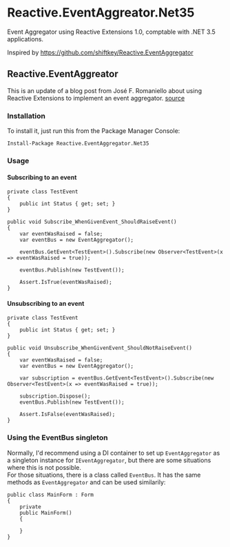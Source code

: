 Reactive.EventAggreator.Net35
=============================

Event Aggregator using Reactive Extensions 1.0, comptable with .NET 3.5 applications.

Inspired by https://github.com/shiftkey/Reactive.EventAggregator

## Reactive.EventAggreator

This is an update of a blog post from José F. Romaniello about using Reactive Extensions to implement an event aggregator. [source](http://joseoncode.com/2010/04/29/event-aggregator-with-reactive-extensions/)

### Installation

To install it, just run this from the Package Manager Console:

    Install-Package Reactive.EventAggregator.Net35

### Usage

#### Subscribing to an event

    private class TestEvent
    {
        public int Status { get; set; }
    }

    public void Subscribe_WhenGivenEvent_ShouldRaiseEvent()
    {
        var eventWasRaised = false;
        var eventBus = new EventAggregator();

        eventBus.GetEvent<TestEvent>().Subscribe(new Observer<TestEvent>(x => eventWasRaised = true));

        eventBus.Publish(new TestEvent());

        Assert.IsTrue(eventWasRaised);
    }

#### Unsubscribing to an event

    private class TestEvent
    {
        public int Status { get; set; }
    }

    public void Unsubscribe_WhenGivenEvent_ShouldNotRaiseEvent()
    {
        var eventWasRaised = false;
        var eventBus = new EventAggregator();

        var subscription = eventBus.GetEvent<TestEvent>().Subscribe(new Observer<TestEvent>(x => eventWasRaised = true));

        subscription.Dispose();
        eventBus.Publish(new TestEvent());

        Assert.IsFalse(eventWasRaised);
    }

### Using the EventBus singleton
Normally, I'd recommend using a DI container to set up `EventAggregator` as a singleton instance for `IEventAggregator`, but there are some situations where this is not possible.  
For those situations, there is a class called `EventBus`. It has the same methods as `EventAggregator` and can be used similarily:

    public class MainForm : Form 
    {
        private
        public MainForm()
        {
            
        }
    }
